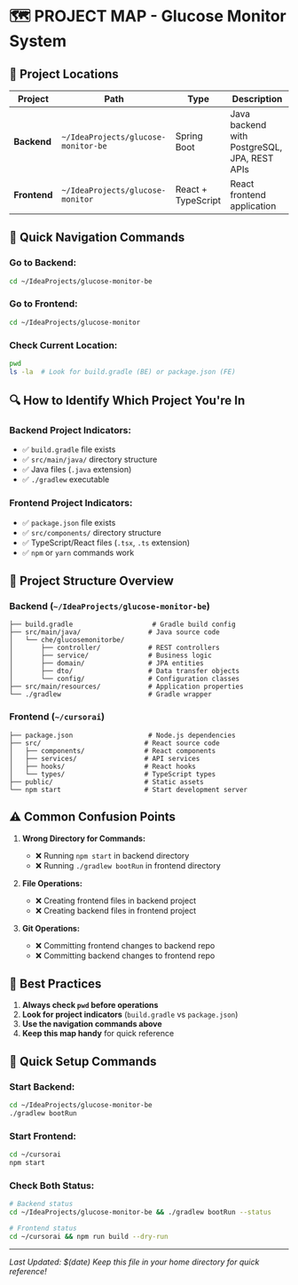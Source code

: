 # 🗺️ PROJECT MAP - Glucose Monitor System

## 📍 **Project Locations**

| Project | Path | Type | Description |
|---------|------|------|-------------|
| **Backend** | `~/IdeaProjects/glucose-monitor-be` | Spring Boot | Java backend with PostgreSQL, JPA, REST APIs |
| **Frontend** | `~/IdeaProjects/glucose-monitor` | React + TypeScript | React frontend application |

## 🚀 **Quick Navigation Commands**

### **Go to Backend:**
```bash
cd ~/IdeaProjects/glucose-monitor-be
```

### **Go to Frontend:**
```bash
cd ~/IdeaProjects/glucose-monitor
```

### **Check Current Location:**
```bash
pwd
ls -la  # Look for build.gradle (BE) or package.json (FE)
```

## 🔍 **How to Identify Which Project You're In**

### **Backend Project Indicators:**
- ✅ `build.gradle` file exists
- ✅ `src/main/java/` directory structure
- ✅ Java files (`.java` extension)
- ✅ `./gradlew` executable

### **Frontend Project Indicators:**
- ✅ `package.json` file exists
- ✅ `src/components/` directory structure
- ✅ TypeScript/React files (`.tsx`, `.ts` extension)
- ✅ `npm` or `yarn` commands work

## 📁 **Project Structure Overview**

### **Backend (`~/IdeaProjects/glucose-monitor-be`)**
```
├── build.gradle                    # Gradle build config
├── src/main/java/                 # Java source code
│   └── che/glucosemonitorbe/
│       ├── controller/            # REST controllers
│       ├── service/               # Business logic
│       ├── domain/                # JPA entities
│       ├── dto/                   # Data transfer objects
│       └── config/                # Configuration classes
├── src/main/resources/            # Application properties
└── ./gradlew                      # Gradle wrapper
```

### **Frontend (`~/cursorai`)**
```
├── package.json                   # Node.js dependencies
├── src/                          # React source code
│   ├── components/               # React components
│   ├── services/                 # API services
│   ├── hooks/                    # React hooks
│   └── types/                    # TypeScript types
├── public/                       # Static assets
└── npm start                     # Start development server
```

## ⚠️ **Common Confusion Points**

1. **Wrong Directory for Commands:**
   - ❌ Running `npm start` in backend directory
   - ❌ Running `./gradlew bootRun` in frontend directory

2. **File Operations:**
   - ❌ Creating frontend files in backend project
   - ❌ Creating backend files in frontend project

3. **Git Operations:**
   - ❌ Committing frontend changes to backend repo
   - ❌ Committing backend changes to frontend repo

## 🎯 **Best Practices**

1. **Always check `pwd` before operations**
2. **Look for project indicators** (`build.gradle` vs `package.json`)
3. **Use the navigation commands above**
4. **Keep this map handy** for quick reference

## 🔧 **Quick Setup Commands**

### **Start Backend:**
```bash
cd ~/IdeaProjects/glucose-monitor-be
./gradlew bootRun
```

### **Start Frontend:**
```bash
cd ~/cursorai
npm start
```

### **Check Both Status:**
```bash
# Backend status
cd ~/IdeaProjects/glucose-monitor-be && ./gradlew bootRun --status

# Frontend status
cd ~/cursorai && npm run build --dry-run
```

---
*Last Updated: $(date)*
*Keep this file in your home directory for quick reference!*

